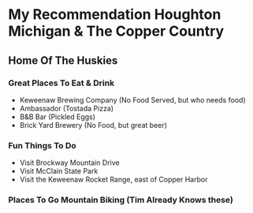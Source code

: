 # My Recommendation Houghton Michigan & The Copper Country 
## Home Of The Huskies

### Great Places To Eat & Drink
- Keweenaw Brewing Company (No Food Served, but who needs food)
- Ambassador (Tostada Pizza)
- B&B Bar (Pickled Eggs)  
- Brick Yard Brewery (No Food, but great beer)

### Fun Things To Do
- Visit Brockway Mountain Drive
- Visit McClain State Park
- Visit the Keweenaw Rocket Range, east of Copper Harbor

### Places To Go Mountain Biking (Tim Already Knows these)
